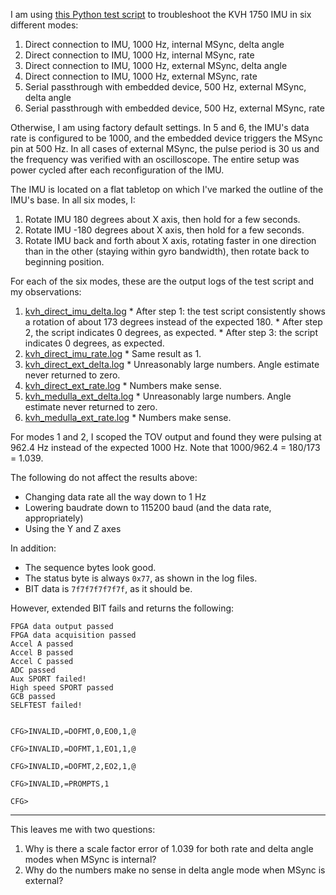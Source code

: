I am using [this Python test script](https://github.com/osudrl/atrias/blob/374b7dde6a13065d6b9810f221f51f5b39029d9b/software/atrias/scripts/kvh_ahrs_test.py)
to troubleshoot the KVH 1750 IMU in six different modes:

  1. Direct connection to IMU, 1000 Hz, internal MSync, delta angle
  2. Direct connection to IMU, 1000 Hz, internal MSync, rate
  3. Direct connection to IMU, 1000 Hz, external MSync, delta angle
  4. Direct connection to IMU, 1000 Hz, external MSync, rate
  5. Serial passthrough with embedded device, 500 Hz, external MSync, delta
     angle
  6. Serial passthrough with embedded device, 500 Hz, external MSync, rate

Otherwise, I am using factory default settings. In 5 and 6, the IMU's data rate
is configured to be 1000, and the embedded device triggers the MSync pin at 500
Hz. In all cases of external MSync, the pulse period is 30 us and the frequency
was verified with an oscilloscope. The entire setup was power cycled after
each reconfiguration of the IMU.

The IMU is located on a flat tabletop on which I've marked the outline of the
IMU's base. In all six modes, I:

  1. Rotate IMU 180 degrees about X axis, then hold for a few seconds.
  2. Rotate IMU -180 degrees about X axis, then hold for a few seconds.
  3. Rotate IMU back and forth about X axis, rotating faster in one direction
     than in the other (staying within gyro bandwidth), then rotate back to
     beginning position.

For each of the six modes, these are the output logs of the test script and my
observations:

  1. [kvh\_direct\_imu\_delta.log](kvh_direct_imu_delta.log)
    * After step 1: the test script consistently shows a rotation of about 173
      degrees instead of the expected 180.
    * After step 2, the script indicates 0 degrees, as expected.
    * After step 3: the script indicates 0 degrees, as expected.
  2. [kvh\_direct\_imu\_rate.log](kvh_direct_imu_rate.log)
    * Same result as 1.
  3. [kvh\_direct\_ext\_delta.log](kvh_direct_ext_delta.log)
    * Unreasonably large numbers. Angle estimate never returned to zero.
  4. [kvh\_direct\_ext\_rate.log](kvh_direct_ext_rate.log)
    * Numbers make sense.
  5. [kvh\_medulla\_ext\_delta.log](kvh_medulla_ext_delta.log)
    * Unreasonably large numbers. Angle estimate never returned to zero.
  6. [kvh\_medulla\_ext\_rate.log](kvh_medulla_ext_rate.log)
    * Numbers make sense.

For modes 1 and 2, I scoped the TOV output and found they were pulsing at 962.4
Hz instead of the expected 1000 Hz. Note that 1000/962.4 = 180/173 = 1.039.

The following do not affect the results above:

  * Changing data rate all the way down to 1 Hz
  * Lowering baudrate down to 115200 baud (and the data rate, appropriately)
  * Using the Y and Z axes

In addition:

  * The sequence bytes look good.
  * The status byte is always `0x77`, as shown in the log files.
  * BIT data is `7f7f7f7f7f7f`, as it should be.

However, extended BIT fails and returns the following:

    FPGA data output passed
    FPGA data acquisition passed
    Accel A passed
    Accel B passed
    Accel C passed
    ADC passed
    Aux SPORT failed!
    High speed SPORT passed
    GCB passed
    SELFTEST failed!


    CFG>INVALID,=DOFMT,0,EO0,1,@

    CFG>INVALID,=DOFMT,1,EO1,1,@

    CFG>INVALID,=DOFMT,2,EO2,1,@

    CFG>INVALID,=PROMPTS,1

    CFG>

---

This leaves me with two questions:

  1. Why is there a scale factor error of 1.039 for both rate and delta angle
     modes when MSync is internal?
  2. Why do the numbers make no sense in delta angle mode when MSync is
     external?

<!--
vim: ft=markdown
-->

